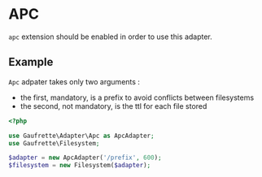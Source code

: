 # APC

`apc` extension should be enabled in order to use this adapter.

## Example

`Apc` adpater takes only two arguments :
  * the first, mandatory, is a prefix to avoid conflicts between filesystems
  * the second, not mandatory, is the ttl for each file stored

```php
<?php

use Gaufrette\Adapter\Apc as ApcAdapter;
use Gaufrette\Filesystem;

$adapter = new ApcAdapter('/prefix', 600);
$filesystem = new Filesystem($adapter);
```
